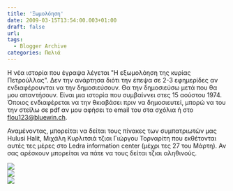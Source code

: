 ```yaml
---
title: 'Ξωμολόηση'
date: 2009-03-15T13:54:00.003+01:00
draft: false
url: 
tags:
  - Blogger Archive
categories: Παλιά
---
```


Η νέα ιστορία που έγραψα λέγεται "Η εξωμολόηση της κυρίας Πετρούλλας". Δεν την ανάρτησα διότι την έπεψα σε 2-3 εφημερίδες αν ενδιαφέρουνται να την δημοσιεύσουν. Θα την δημοσιεύσω μετά που θα μου απαντήσουν. Είναι μια ιστορία που συμβαίννει στες 15 αούστου 1974. Όποιος ενδιαφέρεται να την θκιαβάσει πριν να δημοσιευτεί, μπορώ να του την στείλω σε pdf αν μου αφήσει το email του στα σχόλια ή στο flou123@bluewin.ch.

  

Αναμένοντας, μπορείται να δείται τους πίνακες των συμπατριωτών μας Hulusi Halit, Μιχάλη Κυρλιτσιά τζιαι Γιώργου Τορναρίτη που εκθέτονται αυτές τες μέρες στο Ledra information center (μέχρι τες 27 του Μάρτη). Αν σας αρέσκουν μπορείται να πάτε να τους δείται τζιαι αληθινούς.

  
  
[![](https://blogger.googleusercontent.com/img/b/R29vZ2xl/AVvXsEgC4N-mVSomKVYPkz0PWOR9bUT9oDmb_0hRFiSpm6rFRCWl94LydlesAnWHE_eRK7XDqqoTz8UTpIlhV3ie2dA-29k2GtklkH8wk4l4nuWndugrNahcOYqEcaWi2LSt9InVt1_ypLOSXy8/s400/Image+22.png)](https://blogger.googleusercontent.com/img/b/R29vZ2xl/AVvXsEgC4N-mVSomKVYPkz0PWOR9bUT9oDmb_0hRFiSpm6rFRCWl94LydlesAnWHE_eRK7XDqqoTz8UTpIlhV3ie2dA-29k2GtklkH8wk4l4nuWndugrNahcOYqEcaWi2LSt9InVt1_ypLOSXy8/s1600-h/Image+22.png)  
[![](https://blogger.googleusercontent.com/img/b/R29vZ2xl/AVvXsEiyrubCDVQK99TywY4PnLBtTkaKAWPBgsWtiHG1-bJZCVYGxfIeEF-_aRgVYZYZChdNxe7vq9BwEuB2E9VpVb05gPbByiBmPYXIZLXVYlKJXhax5qjsrLPYOsR3fGG6ngttqd2FY7TTrs4/s400/Image+20.png)](https://blogger.googleusercontent.com/img/b/R29vZ2xl/AVvXsEiyrubCDVQK99TywY4PnLBtTkaKAWPBgsWtiHG1-bJZCVYGxfIeEF-_aRgVYZYZChdNxe7vq9BwEuB2E9VpVb05gPbByiBmPYXIZLXVYlKJXhax5qjsrLPYOsR3fGG6ngttqd2FY7TTrs4/s1600-h/Image+20.png)  
[![](https://blogger.googleusercontent.com/img/b/R29vZ2xl/AVvXsEgSwZTfoQKDPJpYe4PobXSl1HBREQVi-mhNhc07KaSKMAo7Dq7fxjW3yTII9xDhVejWw-J5KO5r1S5G9ywv6buJd4LRWahUe7md9RUr9VCfEzwm3cGqrRcKMcvT30bcAzuislShPpYRn24/s400/Image+21.png)](https://blogger.googleusercontent.com/img/b/R29vZ2xl/AVvXsEgSwZTfoQKDPJpYe4PobXSl1HBREQVi-mhNhc07KaSKMAo7Dq7fxjW3yTII9xDhVejWw-J5KO5r1S5G9ywv6buJd4LRWahUe7md9RUr9VCfEzwm3cGqrRcKMcvT30bcAzuislShPpYRn24/s1600-h/Image+21.png)
